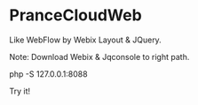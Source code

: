 PranceCloudWeb
==============

Like WebFlow by Webix Layout &amp; JQuery.

Note: Download Webix & Jqconsole to right path.

php -S 127.0.0.1:8088

Try it!
